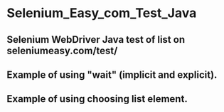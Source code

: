 # Selenium_Easy_com_Test_Java
## Selenium WebDriver Java test of list on seleniumeasy.com/test/
## Example of using "wait" (implicit and explicit).
## Example of using choosing list element.
